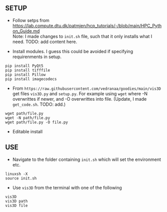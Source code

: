 ## SETUP

- Follow setps from 
https://lab.compute.dtu.dk/patmjen/hcp_tutorials/-/blob/main/HPC_Python_Guide.md  
Note: I made changes to `init.sh` file, such that it only installs what I need. TODO: add content here. 

- Install modules. I guess this could be avoided if specifying requirenments in setup.
```
pip install PyQt5
pip install tifffile
pip install Pillow
pip install imagecodecs
```
- From `https://raw.githubusercontent.com/vedranaa/goodies/main/vis3D` get files `vis3D.py` and `setup.py`. For example using `wget` where -N overwrittes if newer, and -O overwrittes into file. (Update, I made `get_code.sh`. TODO: add.)
```
wget path/file.py
wget -N path/file.py
wget path/file.py -O file.py
````

- Editable install


## USE
- Navigate to the folder containing `init.sh` which will set the environment etc.

```
linuxsh -X
source init.sh
```

- Use `vis3D` from the terminal with one of the following
```
vis3D
vis3D path
vis3D file 
```

